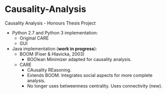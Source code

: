 # Causality-Analysis
Causality Analysis - Honours Thesis Project
- Python 2.7 and Python 3 implementation:
	- Original CARE
	- GUI
- Java implementation (**work in progress**):
	- BOOM (Fiser & Hlavicka, 2003)
		- BOOlean Minimizer adapted for causality analysis.
	- CARE
		- CAusality REasoning.
		- Extends BOOM. Integrates social aspects for more complete analysis.
		- No longer uses betweenness centrality. Uses connectivity (new).
